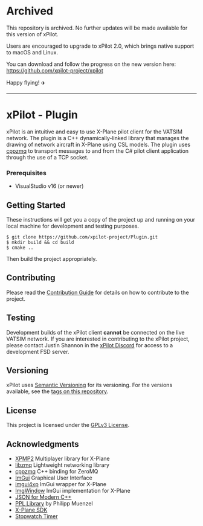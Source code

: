 # Archived

This repository is archived. No further updates will be made available for this version of xPilot. 

Users are encouraged to upgrade to xPilot 2.0, which brings native support to macOS and Linux. 

You can download and follow the progress on the new version here: https://github.com/xpilot-project/xpilot

Happy flying! ✈️

-----

# xPilot - Plugin

xPilot is an intuitive and easy to use X-Plane pilot client for the VATSIM network. The plugin is a C++ dynamically-linked library that manages the drawing of network aircraft in X-Plane using CSL models. The plugin uses [cppzmq](https://github.com/zeromq/cppzmq) to transport messages to and from the C# pilot client application through the use of a TCP socket.

### Prerequisites 

* VisualStudio v16 (or newer)

## Getting Started

These instructions will get you a copy of the project up and running on your local machine for development and testing purposes.

```
$ git clone https://github.com/xpilot-project/Plugin.git
$ mkdir build && cd build
$ cmake ..
```

Then build the project appropriately.

## Contributing

Please read the [Contribution Guide](CONTRIBUTING.md) for details on how to contribute to the project.

## Testing

Development builds of the xPilot client **cannot** be connected on the live VATSIM network. If you are interested in contributing to the xPilot project, please contact Justin Shannon in the [xPilot Discord](https://vats.im/xpilot-discord) for access to a development FSD server.

## Versioning

xPilot uses [Semantic Versioning](http://semver.org/) for its versioning. For the versions available, see the [tags on this repository](https://github.com/xpilot-project/Plugin/tags). 

## License

This project is licensed under the [GPLv3 License](LICENSE).

## Acknowledgments

* [XPMP2](https://github.com/TwinFan/XPMP2) Multiplayer library for X-Plane
* [libzmq](https://github.com/zeromq/libzmq) Lightweight networking library
* [cppzmq](https://github.com/zeromq/cppzmq) C++ binding for ZeroMQ
* [ImGui](https://github.com/ocornut/imgui) Graphical User Interface
* [imgui4xp](https://github.com/sparker256/imgui4xp) ImGui wrapper for X-Plane
* [ImgWindow](https://github.com/xsquawkbox/xsb_public) ImGui implementation for X-Plane
* [JSON for Modern C++](https://github.com/nlohmann/json)
* [PPL Library](https://github.com/PhilippMuenzel/PPL) by Philipp Muenzel
* [X-Plane SDK](https://developer.x-plane.com/sdk/)
* [Stopwatch Timer](https://github.com/tammoippen/timer)
